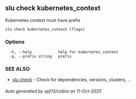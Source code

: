 ## slu check kubernetes_context

Kubernetes context must have prefix

```
slu check kubernetes_context [flags]
```

### Options

```
  -h, --help            help for kubernetes_context
  -p, --prefix string   prefix
```

### SEE ALSO

* [slu check](slu_check.md)	 - Check for dependencies, versions, clusters, ...

###### Auto generated by spf13/cobra on 11-Oct-2025
